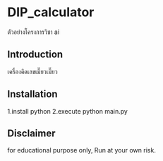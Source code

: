 # DIP_calculator
ตัวอย่างโครงการวิชา ai

## Introduction
เครื่องคิดเลขเมี๊ยวเมี๊ยว

## Installation
1.install python
2.execute python main.py

## Disclaimer
for educational purpose only, Run at your own risk.